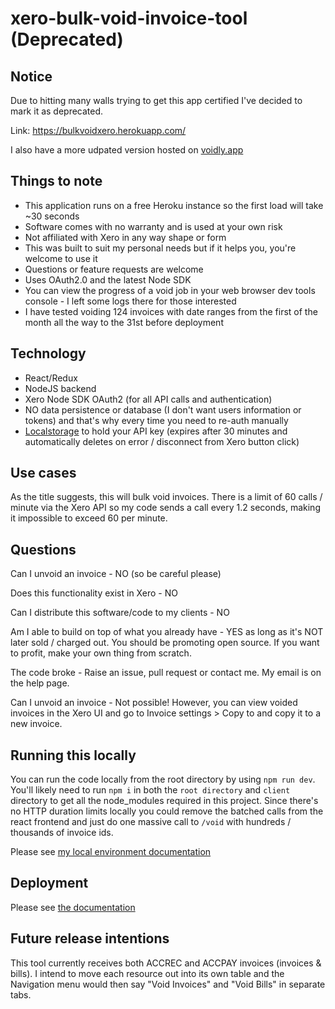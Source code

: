 # xero-bulk-void-invoice-tool (Deprecated)

## Notice

Due to hitting many walls trying to get this app certified I've decided to mark it as deprecated. 

Link: https://bulkvoidxero.herokuapp.com/

I also have a more udpated version hosted on <a href="https://voidly.app">voidly.app</a>

## Things to note

- This application runs on a free Heroku instance so the first load will take ~30 seconds
- Software comes with no warranty and is used at your own risk
- Not affiliated with Xero in any way shape or form
- This was built to suit my personal needs but if it helps you, you're welcome to use it
- Questions or feature requests are welcome
- Uses OAuth2.0 and the latest Node SDK
- You can view the progress of a void job in your web browser dev tools console - I left some logs there for those interested
- I have tested voiding 124 invoices with date ranges from the first of the month all the way to the 31st before deployment

## Technology

- React/Redux
- NodeJS backend
- Xero Node SDK OAuth2 (for all API calls and authentication)
- NO data persistence or database (I don't want users information or tokens) and that's why every time you need to re-auth manually
- [Localstorage](https://stackoverflow.com/questions/17139519/what-is-localstorage) to hold your API key (expires after 30 minutes and automatically deletes on error / disconnect from Xero button click)

## Use cases

As the title suggests, this will bulk void invoices. There is a limit of 60 calls / minute via the Xero API so my code sends a call every 1.2 seconds, making it impossible to exceed 60 per minute.

## Questions

Can I unvoid an invoice - NO (so be careful please)

Does this functionality exist in Xero - NO

Can I distribute this software/code to my clients - NO

Am I able to build on top of what you already have - YES as long as it's NOT later sold / charged out. You should be promoting open source. If you want to profit, make your own thing from scratch.

The code broke - Raise an issue, pull request or contact me. My email is on the help page.

Can I unvoid an invoice - Not possible! However, you can view voided invoices in the Xero UI and go to Invoice settings > Copy to and copy it to a new invoice.

## Running this locally

You can run the code locally from the root directory by using `npm run dev`. You'll likely need to run `npm i` in both the `root directory` and `client` directory to get all the node_modules required in this project. Since there's no HTTP duration limits locally you could remove the batched calls from the react frontend and just do one massive call to `/void` with hundreds / thousands of invoice ids.

Please see [my local environment documentation](/docs/localenv.md)

## Deployment

Please see [the documentation](/docs/deployment.md)

## Future release intentions

This tool currently receives both ACCREC and ACCPAY invoices (invoices & bills). I intend to move each resource out into its own table and the Navigation menu would then say "Void Invoices" and "Void Bills" in separate tabs. 
